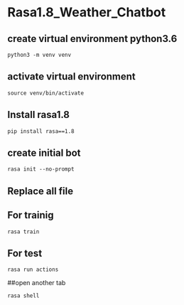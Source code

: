 # Rasa1.8_Weather_Chatbot
## create virtual environment python3.6
```
python3 -m venv venv
```
## activate virtual environment
```
source venv/bin/activate
```
## Install rasa1.8
```
pip install rasa==1.8
```
## create initial bot
```
rasa init --no-prompt
```
## Replace all file 
## For trainig
```
rasa train
```
## For test
```
rasa run actions
```
##open another tab
```
rasa shell
```



